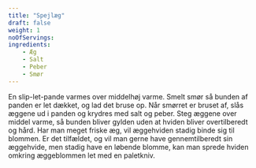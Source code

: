 ```yaml
---
title: "Spejlæg"
draft: false
weight: 1
noOfServings: 
ingredients:
	- Æg
	- Salt
	- Peber
	- Smør
---
```


En slip-let-pande varmes over middelhøj varme. Smelt smør så bunden af
panden er let dækket, og lad det bruse op. Når smørret er bruset af,
slås æggene ud i panden og krydres med salt og peber. Steg æggene over
middel varme, så bunden bliver gylden uden at hviden bliver
overtilberedt og hård. Har man meget friske æg, vil æggehviden stadig
binde sig til blommen. Er det tilfældet, og vil man gerne have
gennemtilberedt sin æggehvide, men stadig have en løbende blomme, kan
man sprede hviden omkring æggeblommen let med en paletkniv.

